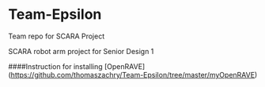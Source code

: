 # Team-Epsilon
Team repo for SCARA Project

SCARA robot arm project for Senior Design 1

####Instruction for installing [OpenRAVE] (https://github.com/thomaszachry/Team-Epsilon/tree/master/myOpenRAVE)
